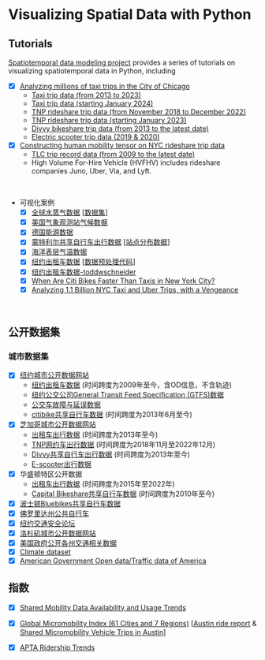 # Visualizing Spatial Data with Python


## Tutorials

[Spatiotemporal data modeling project](https://spatiotemporal-data.github.io/) provides a series of tutorials on visualizing spatiotemporal data in Python, including

- [x] [Analyzing millions of taxi trips in the City of Chicago](https://spatiotemporal-data.github.io/Chicago-mobility/taxi-data/)
  - [Taxi trip data (from 2013 to 2023)](https://data.cityofchicago.org/Transportation/Taxi-Trips-2013-2023-/wrvz-psew/about_data)
  - [Taxi trip data (starting January 2024)](https://data.cityofchicago.org/Transportation/Taxi-Trips-2024-/ajtu-isnz/about_data)
  - [TNP rideshare trip data (from November 2018 to December 2022)](https://data.cityofchicago.org/Transportation/Transportation-Network-Providers-Trips-2018-2022-/m6dm-c72p/about_data)
  - [TNP rideshare trip data (starting January 2023)](https://data.cityofchicago.org/Transportation/Transportation-Network-Providers-Trips-2023-/n26f-ihde/about_data)
  - [Divvy bikeshare trip data (from 2013 to the latest date)](https://divvybikes.com/system-data)
  - [Electric scooter trip data (2019 & 2020)](https://catalog.data.gov/dataset/e-scooter-trips)
- [x] [Constructing human mobility tensor on NYC rideshare trip data](https://spatiotemporal-data.github.io/NYC-mobility/rideshare/)
  - [TLC trip record data (from 2009 to the latest date)](https://www.nyc.gov/site/tlc/about/tlc-trip-record-data.page)
  - High Volume For-Hire Vehicle (HVFHV) includes rideshare companies Juno, Uber, Via, and Lyft.

<br>

- 可视化案例
  - [x] [全球水蒸气数据](https://medium.com/@xinyu.chen/visualizing-global-water-vapor-patterns-in-python-776bf08b3179) [[数据集](https://github.com/xinychen/climate-tensor)]
  - [x] [美国气象观测站气候数据](https://medium.com/@xinyu.chen/visualizing-station-level-usa-temperature-data-in-python-4f813fb9116a)
  - [x] [德国能源数据](https://medium.com/@xinyu.chen/visualizing-germany-energy-consumption-data-in-python-200e7cc3e506)
  - [x] [蒙特利尔共享自行车出行数据](https://medium.com/@xinyu.chen/montreal-bikeshare-data-analysis-ii-visualizing-bike-trips-on-road-networks-3d9ab7e5787c) [[站点分布数据](https://medium.com/@xinyu.chen/montreal-bikeshare-data-analysis-i-bikeshare-station-visualization-and-analysis-f5bec23e72f0)]
  - [x] [海洋表层气温数据](https://medium.com/@xinyu.chen/visualize-global-sea-surface-temperature-data-in-python-21a6324df563)
  - [x] [纽约出租车数据](https://github.com/xinychen/vars) [[数据预处理代码](https://transdim.github.io/dataset/NYC-taxi/)]
  - [x] [纽约出租车数据-toddwschneider](https://github.com/toddwschneider/nyc-taxi-data)
  - [x] [When Are Citi Bikes Faster Than Taxis in New York City?](https://toddwschneider.com/posts/taxi-vs-citi-bike-nyc/)
  - [x] [Analyzing 1.1 Billion NYC Taxi and Uber Trips, with a Vengeance](https://toddwschneider.com/posts/analyzing-1-1-billion-nyc-taxi-and-uber-trips-with-a-vengeance/)
 
<br>

## 公开数据集

### 城市数据集

- [x] [纽约城市公开数据网站](https://www.nyc.gov/site/designcommission/design-references/open-data.page)
   - [纽约出租车数据](https://www.nyc.gov/site/tlc/about/tlc-trip-record-data.page) (时间跨度为2009年至今，含OD信息，不含轨迹)
   - [纽约公交公司General Transit Feed Specification (GTFS)数据](https://transitfeeds.com/p/mta/85)
   - [公交车故障与延误数据](https://data.cityofchicago.org/Transportation/Transportation-Network-Providers-Trips-2018-2022-/m6dm-c72p)
   - [citibike共享自行车数据](https://citibikenyc.com/system-data) (时间跨度为2013年6月至今)
- [x] [芝加哥城市公开数据网站](https://www.chicago.gov/city/en/narr/foia/CityData.html)
   - [出租车出行数据](https://data.cityofchicago.org/Transportation/Taxi-Trips/wrvz-psew) (时间跨度为2013年至今)
   - [TNP网约车出行数据](https://data.cityofchicago.org/Transportation/Transportation-Network-Providers-Trips-2018-2022-/m6dm-c72p) (时间跨度为2018年11月至2022年12月)
   - [Divvy共享自行车出行数据](https://divvybikes.com/system-data) (时间跨度为2013年至今)
   - [E-scooter出行数据](https://catalog.data.gov/dataset/e-scooter-trips)
- [x] 华盛顿特区公开数据
   - [出租车出行数据](https://opendata.dc.gov/explore?query=taxi) (时间跨度为2015年至2022年)
   - [Capital Bikeshare共享自行车数据](https://capitalbikeshare.com/system-data) (时间跨度为2010年至今)
- [x] [波士顿Bluebikes共享自行车数据](https://bluebikes.com/system-data)
- [x] [佛罗里达州公共自行车](https://www.citibikemiami.com/#stationmap)
- [x] [纽约交通安全论坛](https://trafficsafetyforum.nypdonline.org/2e5c3f4b-85c1-4635-83c6-22b27fe7c75c/view/89)
- [x] [洛杉矶城市公开数据网站](https://data.lacity.org/)
- [x] [美国政府公开各州交通相关数据](https://catalog.data.gov/dataset/?tags_limit=0&res_format=XML&groups=local&tags=transportation)	
- [x] [Climate dataset](https://climexp.knmi.nl/start.cgi?id=51e9b9c2ffa5bf2a83a469eba86afa0f)
- [x] [American Government Open data/Traffic data of America](https://catalog.data.gov/dataset)

## 指数

- [x] [Shared Mobility Data Availability and Usage Trends](https://publications.anl.gov/anlpubs/2022/05/175312.pdf)
- [x] [Global Micromobility Index (61 Cities and 7 Regions)](https://public.ridereport.com/) [[Austin ride report](https://public.ridereport.com/austin) & [Shared Micromobility Vehicle Trips in Austin](https://data.austintexas.gov/Transportation-and-Mobility/Shared-Micromobility-Vehicle-Trips/7d8e-dm7r)]
- [x] [APTA Ridership Trends](https://transitapp.com/APTA)

